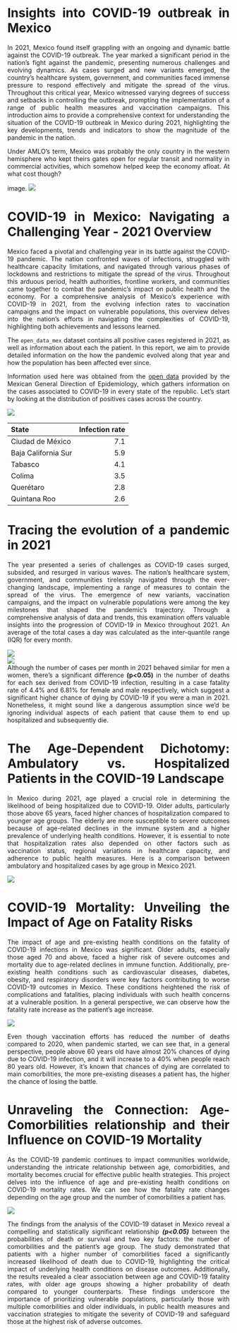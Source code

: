 <style>
body {
text-align: justify}
</style>

# **Insights into COVID-19 outbreak in Mexico**

In 2021, Mexico found itself grappling with an ongoing and dynamic
battle against the COVID-19 outbreak. The year marked a significant
period in the nation’s fight against the pandemic, presenting numerous
challenges and evolving dynamics. As cases surged and new variants
emerged, the country’s healthcare system, government, and communities
faced immense pressure to respond effectively and mitigate the spread of
the virus. Throughout this critical year, Mexico witnessed varying
degrees of success and setbacks in controlling the outbreak, prompting
the implementation of a range of public health measures and vaccination
campaigns. This introduction aims to provide a comprehensive context for
understanding the situation of the COVID-19 outbreak in Mexico during
2021, highlighting the key developments, trends and indicators to show
the magnitude of the pandemic in the nation.

Under AMLO’s term, Mexico was probably the only country in the western
hemisphere who kept theirs gates open for regular transit and normality
in commercial activities, which somehow helped keep the economy afloat.
At what cost though?

image.
![](%22https://www.gaceta.unam.mx/wp-content/uploads/2021/03/210301-aca7-f2-aniversario-covid.jpg%22)

# **COVID-19 in Mexico: Navigating a Challenging Year - 2021 Overview**

Mexico faced a pivotal and challenging year in its battle against the
COVID-19 pandemic. The nation confronted waves of infections, struggled
with healthcare capacity limitations, and navigated through various
phases of lockdowns and restrictions to mitigate the spread of the
virus. Throughout this arduous period, health authorities, frontline
workers, and communities came together to combat the pandemic’s impact
on public health and the economy. For a comprehensive analysis of
Mexico’s experience with COVID-19 in 2021, from the evolving infection
rates to vaccination campaigns and the impact on vulnerable populations,
this overview delves into the nation’s efforts in navigating the
complexities of COVID-19, highlighting both achievements and lessons
learned.

The `open_data_mex` dataset contains all positive cases registered in
2021, as well as information about each the patient. In this report, we
aim to provide detailed information on the how the pandemic evolved
along that year and how the population has been affected ever since.

Information used here was obtained from the [open
data](https://www.gob.mx/salud/documentos/datos-abiertos-152127)
provided by the Mexican General Direction of Epidemiology, which gathers
information on the cases associated to COVID-19 in every state of the
republic. Let’s start by looking at the distribution of positives cases
across the country.

<img src="Project_1_files/figure-markdown_github/distribution map-1.png" style="display: block; margin: auto;" />

| State               | Infection rate |
|:--------------------|---------------:|
| Ciudad de México    |            7.1 |
| Baja California Sur |            5.9 |
| Tabasco             |            4.1 |
| Colima              |            3.5 |
| Querétaro           |            2.8 |
| Quintana Roo        |            2.6 |

# **Tracing the evolution of a pandemic in 2021**

The year presented a series of challenges as COVID-19 cases surged,
subsided, and resurged in various waves. The nation’s healthcare system,
government, and communities tirelessly navigated through the
ever-changing landscape, implementing a range of measures to contain the
spread of the virus. The emergence of new variants, vaccination
campaigns, and the impact on vulnerable populations were among the key
milestones that shaped the pandemic’s trajectory. Through a
comprehensive analysis of data and trends, this examination offers
valuable insights into the progression of COVID-19 in Mexico throughout
2021. An average of the total cases a day was calculated as the
inter-quantile range (IQR) for every month.

<img src="Project_1_files/figure-markdown_github/sex grouped cases-1.png" style="display: block; margin: auto;" /><img src="Project_1_files/figure-markdown_github/sex grouped cases-2.png" style="display: block; margin: auto;" />
Although the number of cases per month in 2021 behaved similar for men a
women, there’s a significant difference **(p\<0.05)** in the number of
deaths for each sex derived from COVID-19 infection, resulting in a case
fatality rate of 4.4% and 6.81% for female and male respectively, which
suggest a significant higher chance of dying by COVID-19 if you were a
man in 2021. Nonetheless, it might sound like a dangerous assumption
since we’d be ignoring individual aspects of each patient that cause
them to end up hospitalized and subsequently die.

# **The Age-Dependent Dichotomy: Ambulatory vs. Hospitalized Patients in the COVID-19 Landscape**

In Mexico during 2021, age played a crucial role in determining the
likelihood of being hospitalized due to COVID-19. Older adults,
particularly those above 65 years, faced higher chances of
hospitalization compared to younger age groups. The elderly are more
susceptible to severe outcomes because of age-related declines in the
immune system and a higher prevalence of underlying health conditions.
However, it is essential to note that hospitalization rates also
depended on other factors such as vaccination status, regional
variations in healthcare capacity, and adherence to public health
measures. Here is a comparison between ambulatory and hospitalized cases
by age group in Mexico 2021.

<img src="Project_1_files/figure-markdown_github/type of patient-1.png" style="display: block; margin: auto;" />

# **COVID-19 Mortality: Unveiling the Impact of Age on Fatality Risks**

The impact of age and pre-existing health conditions on the fatality of
COVID-19 infections in Mexico was significant. Older adults, especially
those aged 70 and above, faced a higher risk of severe outcomes and
mortality due to age-related declines in immune function. Additionally,
pre-existing health conditions such as cardiovascular diseases,
diabetes, obesity, and respiratory disorders were key factors
contributing to worse COVID-19 outcomes in Mexico. These conditions
heightened the risk of complications and fatalities, placing individuals
with such health concerns at a vulnerable position. In a general
perspective, we can observe how the fatality rate increase as the
patient’s age increase.

<img src="Project_1_files/figure-markdown_github/age and pre-existing diseases-1.png" style="display: block; margin: auto;" />

Even though vaccination efforts has reduced the number of deaths
compared to 2020, when pandemic started, we can see that, in a general
perspective, people above 60 years old have almost 20% chances of dying
due to COVID-19 infection, and it will increase to a 40% when people
reach 80 years old. However, it’s known that chances of dying are
correlated to main comorbilities, the more pre-existing diseases a
patient has, the higher the chance of losing the battle.

# **Unraveling the Connection: Age-Comorbilities relationship and their Influence on COVID-19 Mortality**

As the COVID-19 pandemic continues to impact communities worldwide,
understanding the intricate relationship between age, comorbidities, and
mortality becomes crucial for effective public health strategies. This
project delves into the influence of age and pre-existing health
conditions on COVID-19 mortality rates. We can see how the fatality rate
changes depending on the age group and the number of comorbilities a
patient has.

<img src="Project_1_files/figure-markdown_github/comorbilities-1.png" style="display: block; margin: auto;" />

The findings from the analysis of the COVID-19 dataset in Mexico reveal
a compelling and statistically significant relationship ***(p\<0.05)***
between the probabilities of death or survival and two key factors: the
number of comorbilities and the patient’s age group. The study
demonstrated that patients with a higher number of comorbilities faced a
significantly increased likelihood of death due to COVID-19,
highlighting the critical impact of underlying health conditions on
disease outcomes. Additionally, the results revealed a clear association
between age and COVID-19 fatality rates, with older age groups showing a
higher probability of death compared to younger counterparts. These
findings underscore the importance of prioritizing vulnerable
populations, particularly those with multiple comorbilities and older
individuals, in public health measures and vaccination strategies to
mitigate the severity of COVID-19 and safeguard those at the highest
risk of adverse outcomes.
